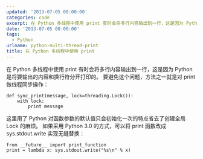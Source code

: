 ```yaml
---
updated: '2013-07-05 08:00:00'
categories: code
excerpt: 在 Python 多线程中使用 print 有时会将多行内容输出到一行，这是因为 Python 是将要输出的内容和换行符分开打印的。 要避免这个问题，方法之一就是对 print 做线程同步操作
date: '2013-07-05 08:00:00'
tags:
  - Python
urlname: python-multi-thread-print
title: 在 Python 多线程中使用 print
---
```


在 Python 多线程中使用 print 有时会将多行内容输出到一行，这是因为 Python 是将要输出的内容和换行符分开打印的。 要避免这个问题，方法之一就是对 print 做线程同步操作：


```text
def sync_print(message, lock=threading.Lock()):
    with lock:
        print message

```


这里用了 Python 对函数参数的默认值只会初始化一次的特点省去了创建全局 Lock 的麻烦。 如果采用 Python 3.0 的方式，可以将 print 函数改成 sys.stdout.write 实现无缝替换：


```text
from __future__ import print_function
print = lambda x: sys.stdout.write("%s\n" % x)
```

